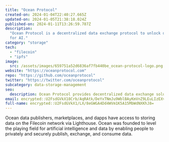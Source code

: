 ```yaml
---
title: "Ocean Protocol"
created-on: 2024-01-04T22:40:27.665Z
updated-on: 2024-01-05T21:38:18.024Z
published-on: 2024-01-11T13:26:59.787Z
description:
  "Ocean Protocol is a decentralized data exchange protocol to unlock data
  for AI."
category: "storage"
tech:
  - "filecoin"
  - "ipfs"
image:
  src: /assets/images/659751a52d6836af7fb440be_ocean-protocol-logo.png
website: "https://oceanprotocol.com"
repo: "https://github.com/oceanprotocol"
twitter: "https://twitter.com/oceanprotocol"
subcategory: data-storage-management
seo:
  description: Ocean Protocol provides decentralized data exchange solutions.
email: encrypted::U2FsdGVkX18Crb/AqRAtk/DeYxTNmJu9WblBAyKmVnZ9LEuLIzEXv5pr1grcW5cE
full-name: encrypted::U2FsdGVkX1/LX/8eGWGA4Dd4WVm1K5A15MbWdNXKhJ8=
---
```


Ocean data publishers, marketplaces, and dapps have access to storing data on the Filecoin network via Lighthouse. Ocean was founded to level the playing field for artificial intelligence and data by enabling people to privately and securely publish, exchange, and consume data.
